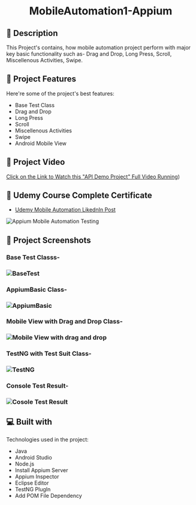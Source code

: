 # 
<h1 id="title" align="center">MobileAutomation1-Appium </h1>

 <!--<p align="center"><img src="https://socialify.git.ci/shantokumarsaha123/Web-Automation-Selenium-java-amazon/image?forks=1&amp;issues=1&amp;language=1&amp;name=1&amp;owner=1&amp;pulls=1&amp;stargazers=1&amp;theme=Light" alt="project-image"></p> -->


<h2>📝 Description</h2> 

This Project's contains, how mobile automation project perform with major key basic functionality such as- Drag and Drop, Long Press, Scroll, Miscellenous Activities, Swipe.</p>

<h2>🚀 Project Features</h2>

Here're some of the project's best features:

*   Base Test Class
*   Drag and Drop
*   Long Press
*   Scroll
*   Miscellenous Activities
*   Swipe
*   Android Mobile View


<h2>📸 Project Video</h2>

[Click on the Link to Watch this "API Demo Project" Full Video Running](https://drive.google.com/file/d/1zcWRXzl4o3BA4iIbki43wwvXVJqPQ2-j/view?usp=sharing))

<h2>📸 Udemy Course Complete Certificate</h2>

* [Udemy Mobile Automation LikednIn Post](https://www.linkedin.com/posts/shanto-kumar-saha_mobileautomation-appium-mobiletesting-activity-7187521065777074178-1axU?utm_source=share&utm_medium=member_desktop)

  
 ![Appium Mobile Automation Testing](https://github.com/shanto-kumar-saha/MobileAutomation1-Appium/assets/122052172/8793d61f-1a16-41e1-a57b-95af4cc7ee30)

<h2>📸 Project Screenshots</h2>


<h3> Base Test Classs- <h3>

![BaseTest](https://github.com/shanto-kumar-saha/MobileAutomation1-Appium/assets/122052172/79048ac5-1d80-4683-b5ee-9f0f012111a5)

<h3> AppiumBasic Class- <h3>

![AppiumBasic](https://github.com/shanto-kumar-saha/MobileAutomation1-Appium/assets/122052172/17656e8c-d3f2-4455-bb30-7e4bad46b6f5)



<h3> Mobile View with Drag and Drop Class- <h3>

![Mobile View with drag  and drop](https://github.com/shanto-kumar-saha/MobileAutomation1-Appium/assets/122052172/bc738901-f6c5-44b3-b515-8d29bac4d472)

<h3> TestNG with Test Suit Class- <h3>

![TestNG](https://github.com/shanto-kumar-saha/MobileAutomation1-Appium/assets/122052172/c533d4dd-351c-4967-9f89-aeccd7775a5e)


<h3> Console Test Result- <h3>

![Cosole Test  Result](https://github.com/shanto-kumar-saha/MobileAutomation1-Appium/assets/122052172/5d96b03b-c37e-4a6f-b971-15e8855c27eb)






 <!--<h2>🛠️ Installation Steps:</h2>

<p>1. Download &amp; Install Appium.</p>

<p>2. Download collection &amp; Environment file from here.</p>

<p>3. Open those file in Postman</p>

<p>4. Run the project in Postman.</p>

<p>5. To generate HTML report install Newman in your OS.</p>-->



  
  
<h2>💻 Built with</h2>

Technologies used in the project:

*   Java
*   Android Studio
*   Node.js
*   Install Appium Server
*   Appium Inspector
*   Eclipse Editor
*   TestNG PlugIn 
*   Add POM File Dependency
